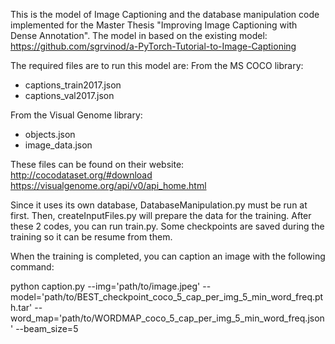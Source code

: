 This is the model of Image Captioning and the database manipulation code implemented for the Master Thesis "Improving Image Captioning with Dense Annotation".
The model in based on the existing model:
https://github.com/sgrvinod/a-PyTorch-Tutorial-to-Image-Captioning

The required files are to run this model are:
From the MS COCO library:
- captions_train2017.json
- captions_val2017.json

From the Visual Genome library:
- objects.json
- image_data.json

These files can be found on their website:
http://cocodataset.org/#download
https://visualgenome.org/api/v0/api_home.html


Since it uses its own database, DatabaseManipulation.py must be run at first. Then, createInputFiles.py will prepare the data for the training.
After these 2 codes, you can run train.py. Some checkpoints are saved during the training so it can be resume from them.

When the training is completed, you can caption an image with the following command:

python caption.py --img='path/to/image.jpeg' --model='path/to/BEST_checkpoint_coco_5_cap_per_img_5_min_word_freq.pth.tar' --word_map='path/to/WORDMAP_coco_5_cap_per_img_5_min_word_freq.json' --beam_size=5
